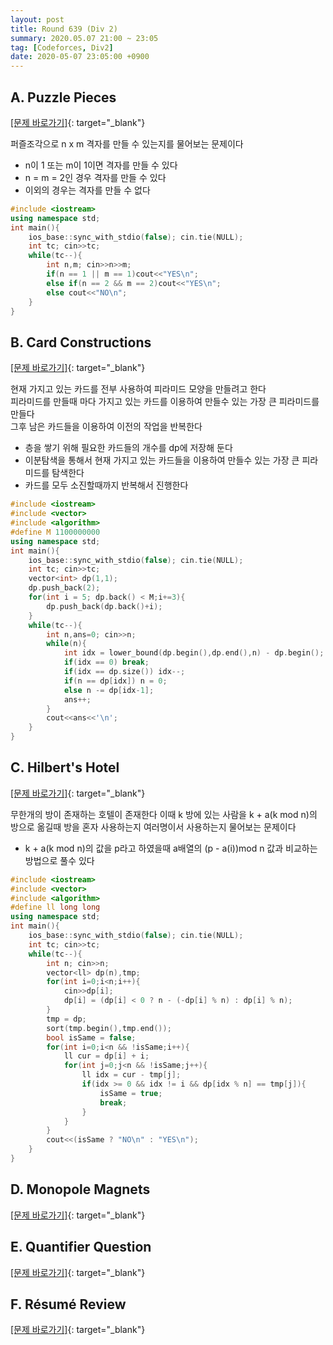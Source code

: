 ```yaml
---
layout: post
title: Round 639 (Div 2)
summary: 2020.05.07 21:00 ~ 23:05
tag: [Codeforces, Div2]
date: 2020-05-07 23:05:00 +0900
---
```


## A. Puzzle Pieces 
[[문제 바로가기]](https://codeforces.com/contest/1345/problem/A){: target="\_blank"}

퍼즐조각으로 n x m 격자를 만들 수 있는지를 물어보는 문제이다
* n이 1 또는 m이 1이면 격자를 만들 수 있다
* n = m = 2인 경우 격자를 만들 수 있다
* 이외의 경우는 격자를 만들 수 없다

```c++
#include <iostream>
using namespace std;
int main(){
	ios_base::sync_with_stdio(false); cin.tie(NULL);
	int tc; cin>>tc;
	while(tc--){
		int n,m; cin>>n>>m;	
		if(n == 1 || m == 1)cout<<"YES\n";
		else if(n == 2 && m == 2)cout<<"YES\n";
		else cout<<"NO\n";
	}
}
```

## B. Card Constructions 
[[문제 바로가기]](https://codeforces.com/contest/1345/problem/B){: target="\_blank"}

현재 가지고 있는 카드를 전부 사용하여 피라미드 모양을 만들려고 한다
<br>피라미드를 만들때 마다 가지고 있는 카드를 이용하여 만들수 있는 가장 큰 피라미드를 만들다
<br>그후 남은 카드들을 이용하여 이전의 작업을 반복한다

* 층을 쌓기 위해 필요한 카드들의 개수를 dp에 저장해 둔다
* 이분탐색을 통해서 현재 가지고 있는 카드들을 이용하여 만들수 있는 가장 큰 피라미드를 탐색한다
* 카드를 모두 소진할때까지 반복해서 진행한다

```c++
#include <iostream>
#include <vector>
#include <algorithm>
#define M 1100000000
using namespace std;
int main(){
	ios_base::sync_with_stdio(false); cin.tie(NULL);
	int tc; cin>>tc;
	vector<int> dp(1,1);
	dp.push_back(2);
	for(int i = 5; dp.back() < M;i+=3){
		dp.push_back(dp.back()+i);
	}
	while(tc--){
		int n,ans=0; cin>>n;
		while(n){
			int idx = lower_bound(dp.begin(),dp.end(),n) - dp.begin(); 
			if(idx == 0) break;
			if(idx == dp.size()) idx--;
			if(n == dp[idx]) n = 0;
			else n -= dp[idx-1];
			ans++;
		}
		cout<<ans<<'\n';
	}
}
```

## C. Hilbert's Hotel 
[[문제 바로가기]](https://codeforces.com/contest/1345/problem/C){: target="\_blank"}

무한개의 방이 존재하는 호텔이 존재한다 이때 k 방에 있는 사람을 k + a(k mod n)의 방으로 옮길때 방을 혼자 사용하는지 여러명이서 사용하는지 물어보는 문제이다

* k + a(k mod n)의 값을 p라고 하였을때 a배열의 (p - a(i))mod n 값과 비교하는 방법으로 풀수 있다 

```c++
#include <iostream>
#include <vector>
#include <algorithm>
#define ll long long
using namespace std;
int main(){
	ios_base::sync_with_stdio(false); cin.tie(NULL);
	int tc; cin>>tc;
	while(tc--){
		int n; cin>>n;
		vector<ll> dp(n),tmp;
		for(int i=0;i<n;i++){
			cin>>dp[i];
			dp[i] = (dp[i] < 0 ? n - (-dp[i] % n) : dp[i] % n);
		}
		tmp = dp;
		sort(tmp.begin(),tmp.end());
		bool isSame = false;
		for(int i=0;i<n && !isSame;i++){
			ll cur = dp[i] + i;
			for(int j=0;j<n && !isSame;j++){
				ll idx = cur - tmp[j];
				if(idx >= 0 && idx != i && dp[idx % n] == tmp[j]){
					isSame = true;
					break;
				}
			}
		}
		cout<<(isSame ? "NO\n" : "YES\n");
	}
}
```

## D. Monopole Magnets 
[[문제 바로가기]](https://codeforces.com/contest/1345/problem/D){: target="\_blank"}

## E. Quantifier Question 
[[문제 바로가기]](https://codeforces.com/contest/1345/problem/E){: target="\_blank"}

## F. Résumé Review 
[[문제 바로가기]](https://codeforces.com/contest/1345/problem/F){: target="\_blank"}
